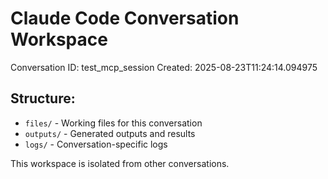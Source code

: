 # Claude Code Conversation Workspace
        
Conversation ID: test_mcp_session
Created: 2025-08-23T11:24:14.094975

## Structure:
- `files/` - Working files for this conversation
- `outputs/` - Generated outputs and results
- `logs/` - Conversation-specific logs

This workspace is isolated from other conversations.
